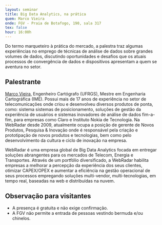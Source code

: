 ```yaml
---
layout: seminar
title: Big Data Analytics, na prática
quem: Marco Vieira
onde: FGV - Praia de Botafogo, 190, sala 317
tex: false
hour: 16:00h
---
```


Do termo marqueteiro à prática do mercado, a palestra traz algumas
experiências no emprego de técnicas de análise de dados sobre grandes
volumes de dados, discutindo oportunidades e desafios que os atuais
processos de convergência de dados e dispositivos apresentam a quem se
aventura no setor.

## Palestrante

[Marco Vieira](http://br.linkedin.com/in/maovieira), Engenheiro
Cartógrafo (UFRGS), Mestre em Engenharia Cartográfica (IME). Possui
mais de 17 anos de experiência no setor de telecomunicações onde criou
e desenvolveu diversos produtos de ponta, como: sistema sistemas de
posicionamento, soluções de gestão da experiência de usuários e
sistemas inovadores de análise de dados fim-a-fim, para empresas como
Claro e Instituto Nokia de Tecnologia. Na WebRadar desde 2009,
atualmente ocupa a posição de gerente de Novos Produtos, Pesquisa &
Inovação onde é responsável pela criação e prototipação de novos
produtos e tecnologias, bem como pelo desenvolvimento da cultura e
ciclo de inovação na empresa.
 
WebRadar é uma empresa global de Big Data Analytics focada em entregar
soluções abrangentes para os mercados de Telecom, Energia e
Transportes. Através de um portfólio diversificado, a WebRadar
habilita empresas a melhorar a percepção da experiência dos seus
clientes, otimizar CAPEX/OPEX e aumentar a eficiência na gestão
operacional de seus processos empregando soluções multi-vendor,
multi-tecnologias, em tempo real, baseadas na web e distribuídas na
nuvem.

## Observação para visitantes

- A presença é gratuita e não exige confirmação.
- A FGV não permite a entrada de pessoas vestindo bermuda e/ou
  chinelos.
